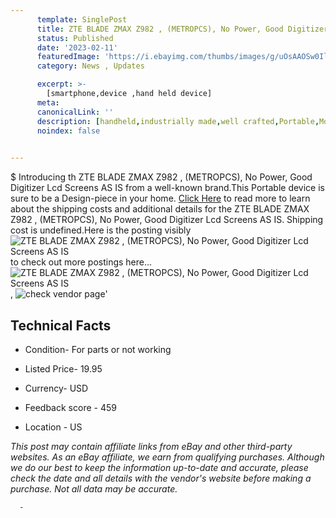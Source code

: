 ```yaml
---
      template: SinglePost
      title: ZTE BLADE ZMAX Z982 , (METROPCS), No Power, Good Digitizer Lcd Screens AS IS
      status: Published
      date: '2023-02-11'
      featuredImage: 'https://i.ebayimg.com/thumbs/images/g/uOsAAOSw0Ilj5zIL/s-l225.jpg'
      category: News , Updates

      excerpt: >-
        [smartphone,device ,hand held device]
      meta:
      canonicalLink: ''
      description: [handheld,industrially made,well crafted,Portable,Mobile,Compact,Convenient,Lightweight,Maneuverable,Man-portable,Miniature,Carriable,Hand-held,Light,Holdable,Transportable,Mobile device,Pocket-sized,On-the-go,Wireless,Cordless,Compact size,Convenient size, smartphone,device ,hand held device]
      noindex: false
      

---
```

$
      Introducing th ZTE BLADE ZMAX Z982 , (METROPCS), No Power, Good Digitizer Lcd Screens AS IS from a well-known brand.This Portable device  is sure to be a Design-piece in your home. [Click Here](https://www.ebay.com/itm/314388307786?hash=item493300df4a%3Ag%3AuOsAAOSw0Ilj5zIL&mkevt=1&mkcid=1&mkrid=711-53200-19255-0&campid=%253CePNCampaignId%253E&customid=%253CreferenceId%253E&toolid=10049) to read more to learn about the shipping costs and additional details for the ZTE BLADE ZMAX Z982 , (METROPCS), No Power, Good Digitizer Lcd Screens AS IS. Shipping cost is undefined.Here is the posting visibly ![ZTE BLADE ZMAX Z982 , (METROPCS), No Power, Good Digitizer Lcd Screens AS IS](https://i.ebayimg.com/thumbs/images/g/uOsAAOSw0Ilj5zIL/s-l225.jpg) to check out more postings here... ![ZTE BLADE ZMAX Z982 , (METROPCS), No Power, Good Digitizer Lcd Screens AS IS](https://i.ebayimg.com/images/g/uOsAAOSw0Ilj5zIL/s-l1600.jpg), ![check vendor page](https://origin-galleryplus.ebayimg.com/ws/web/314388307786_2_0_1/225x225.jpg)'

      

 ## Technical Facts 



     
      

 - Condition- For parts or not working 


      

 - Listed Price- 19.95 


      

 - Currency- USD 


      

 - Feedback score - 459 


      

 - Location - US 


      
      

 *_This post may contain affiliate links from eBay and other third-party websites. As an eBay affiliate, we earn from qualifying purchases. Although we do our best to keep the information up-to-date and accurate, please check the date and all details with the vendor's website before making a purchase. Not all data may be accurate._*




      -
